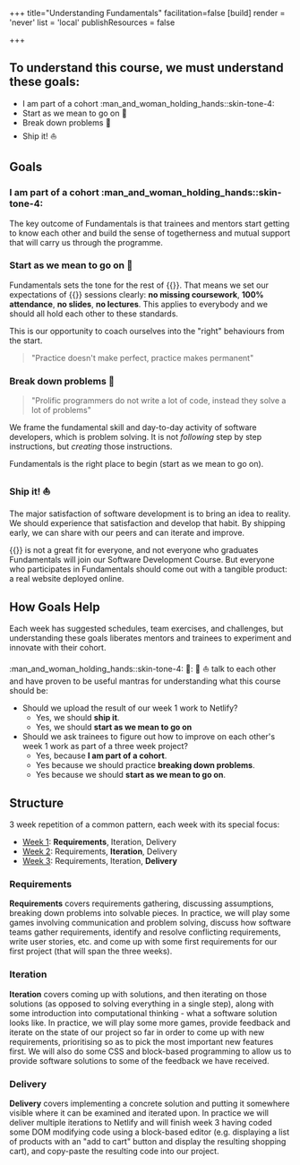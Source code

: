 +++
title="Understanding Fundamentals"
facilitation=false
[build]
  render = 'never'
  list = 'local'
  publishResources = false

+++

## To understand this course, we must understand these goals:

- I am part of a cohort :man_and_woman_holding_hands::skin-tone-4:
- Start as we mean to go on 🧰
- Break down problems 🧩
- Ship it! :boat:

## Goals

### I am part of a cohort :man_and_woman_holding_hands::skin-tone-4:

The key outcome of Fundamentals is that trainees and mentors start getting to know each other and build the sense of togetherness and mutual support that will carry us through the programme.

### Start as we mean to go on 🧰

Fundamentals sets the tone for the rest of {{<our-name>}}. That means we set our expectations of {{<our-name>}} sessions clearly: **no missing coursework**, **100% attendance**, **no slides**, **no lectures**. This applies to everybody and we should all hold each other to these standards.

This is our opportunity to coach ourselves into the "right" behaviours from the start.

> "Practice doesn't make perfect, practice makes permanent"

### Break down problems 🧩

> "Prolific programmers do not write a lot of code, instead they solve a lot of problems"

We frame the fundamental skill and day-to-day activity of software developers, which is problem solving. It is not _following_ step by step instructions, but _creating_ those instructions.

Fundamentals is the right place to begin (start as we mean to go on).

### Ship it! :boat:

The major satisfaction of software development is to bring an idea to reality. We should experience that satisfaction and develop that habit. By shipping early, we can share with our peers and can iterate and improve.

{{<our-name>}} is not a great fit for everyone, and not everyone who graduates Fundamentals will join our Software Development Course. But everyone who participates in Fundamentals should come out with a tangible product: a real website deployed online.

## How Goals Help

Each week has suggested schedules, team exercises, and challenges, but understanding these goals liberates mentors and trainees to experiment and innovate with their cohort.

:man_and_woman_holding_hands::skin-tone-4: 🧰: 🧩 :boat: talk to each other and have proven to be useful mantras for understanding what this course should be:

- Should we upload the result of our week 1 work to Netlify?
  - Yes, we should **ship it**.
  - Yes, we should **start as we mean to go on**
- Should we ask trainees to figure out how to improve on each other's week 1 work as part of a three week project?
  - Yes, because **I am part of a cohort**.
  - Yes because we should practice **breaking down problems**.
  - Yes because we should **start as we mean to go on**.

## Structure

3 week repetition of a common pattern, each week with its special focus:

- [Week 1](sprints/1): **Requirements**, Iteration, Delivery
- [Week 2](sprints/2): Requirements, **Iteration**, Delivery
- [Week 3](sprints/3): Requirements, Iteration, **Delivery**

### Requirements

**Requirements** covers requirements gathering, discussing assumptions, breaking down problems into solvable pieces. In practice, we will play some games involving communication and problem solving, discuss how software teams gather requirements, identify and resolve conflicting requirements, write user stories, etc. and come up with some first requirements for our first project (that will span the three weeks).

### Iteration

**Iteration** covers coming up with solutions, and then iterating on those solutions (as opposed to solving everything in a single step), along with some introduction into computational thinking - what a software solution looks like. In practice, we will play some more games, provide feedback and iterate on the state of our project so far in order to come up with new requirements, prioritising so as to pick the most important new features first. We will also do some CSS and block-based programming to allow us to provide software solutions to some of the feedback we have received.

### Delivery

**Delivery** covers implementing a concrete solution and putting it somewhere visible where it can be examined and iterated upon. In practice we will deliver multiple iterations to Netlify and will finish week 3 having coded some DOM modifying code using a block-based editor (e.g. displaying a list of products with an "add to cart" button and display the resulting shopping cart), and copy-paste the resulting code into our project.
